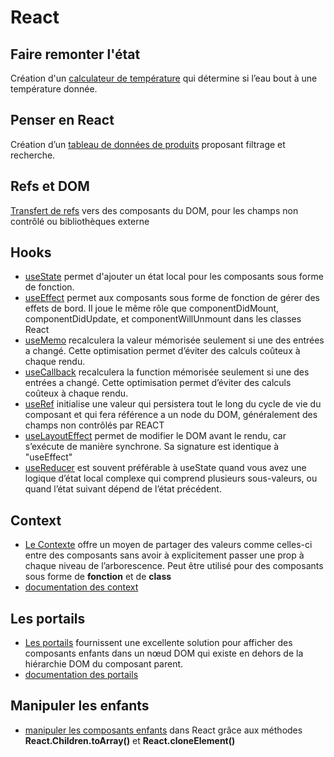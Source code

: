 # React

## Faire remonter l'état
Création d'un [calculateur de température](convert.jsx) qui détermine si l’eau bout à une température donnée.
## Penser en React
Création d’un [tableau de données de produits](products.jsx) proposant filtrage et recherche.
## Refs et DOM
[Transfert de refs](ref.jsx) vers des composants du DOM, pour les champs non contrôlé ou bibliothèques externe

## Hooks
- [useState](useState.jsx) permet d'ajouter un état local pour les composants sous forme de fonction.
- [useEffect](useEffect.jsx) permet aux composants sous forme de fonction de gérer des effets de bord. Il joue le même rôle que componentDidMount, componentDidUpdate, et componentWillUnmount dans les classes React
- [useMemo](useMemo.jsx) recalculera la valeur mémorisée seulement si une des entrées a changé. Cette optimisation permet d’éviter des calculs coûteux à chaque rendu.
- [useCallback](useCallback.jsx) recalculera la function mémorisée seulement si une des entrées a changé. Cette optimisation permet d’éviter des calculs coûteux à chaque rendu.
- [useRef](useRef.jsx) initialise une valeur qui persistera tout le long du cycle de vie du composant et qui fera référence a
  un node du DOM, généralement des champs non contrôlés par REACT
- [useLayoutEffect](useLayoutEffect.jsx) permet de modifier le DOM avant le rendu, car s’exécute de manière synchrone. Sa signature est identique à "useEffect"
- [useReducer](useReducer.jsx) est souvent préférable à useState quand vous avez une logique d’état local complexe qui comprend plusieurs sous-valeurs, ou quand l’état suivant dépend de l’état précédent.
## Context
- [Le Contexte](context.jsx) offre un moyen de partager des valeurs comme celles-ci entre des composants sans avoir à explicitement passer une prop à chaque niveau de l’arborescence. Peut être utilisé pour des composants sous forme de **fonction** et de **class**
- [documentation des context](https://fr.reactjs.org/docs/context.html#gatsby-focus-wrapper)

## Les portails
- [Les portails](portal.jsx) fournissent une excellente solution pour afficher des composants enfants dans un nœud DOM qui existe en dehors de la hiérarchie DOM du composant parent.
- [documentation des portails](https://fr.reactjs.org/docs/portals.html)

## Manipuler les enfants
- [manipuler les composants enfants](children.jsx) dans React grâce aux méthodes **React.Children.toArray()** et **React.cloneElement()**